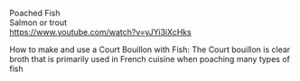 Poached Fish   
Salmon or trout  
https://www.youtube.com/watch?v=yJYi3iXcHks  

How to make and use a Court Bouillon with Fish: The Court bouillon is clear broth that is primarily used in French cuisine when poaching many types of fish  
